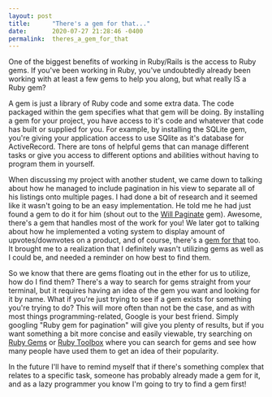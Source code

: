 ```yaml
---
layout: post
title:      "There's a gem for that..."
date:       2020-07-27 21:28:46 -0400
permalink:  theres_a_gem_for_that
---
```



One of the biggest benefits of working in Ruby/Rails is the access to Ruby gems. If you've been working in Ruby, you've undoubtedly already been working with at least a few gems to help you along, but what really IS a Ruby gem?

A gem is just a library of Ruby code and some extra data. The code packaged within the gem specifies what that gem will be doing. By installing a gem for your project, you have access to it's code and whatever that code has built or supplied for you. For example, by installing the SQLite gem, you're giving your application access to use SQlite as it's database for ActiveRecord. There are tons of helpful gems that can manage different tasks or give you access to different options and abilities without having to program them in yourself.

When discussing my project with another student, we came down to talking about how he managed to include pagination in his view to separate all of his listings onto multiple pages. I had done a bit of research and it seemed like it wasn't going to be an easy implementation. He told me he had just found a gem to do it for him (shout out to the [Will Paginate](https://github.com/mislav/will_paginate) gem). Awesome, there's a gem that handles most of the work for you! We later got to talking about how he implemented a voting system to display amount of upvotes/downvotes on a product, and of course, there's a [gem for that](https://github.com/ryanto/acts_as_votable) too. It brought me to a realization that I definitely wasn't utilizing gems as well as I could be, and needed a reminder on how best to find them.

So we know that there are gems floating out in the ether for us to utilize, how do I find them? There's a way to search for gems straight from your terminal, but it requires having an idea of the gem you want and looking for it by name. What if you're just trying to see if a gem exists for something you're trying to do? This will more often than not be the case, and as with most things programming-related, Google is your best friend. Simply googling "Ruby gem for pagination" will give you plenty of results, but if you want something a bit more concise and easily viewable, try searching on [Ruby Gems](http://rubygems.org) or [Ruby Toolbox](http://ruby-toolbox.com) where you can search for gems and see how many people have used them to get an idea of their popularity. 

In the future I'll have to remind myself that if there's something complex that relates to a specific task, someone has probably already made a gem for it, and as a lazy programmer you know I'm going to try to find a gem first!


